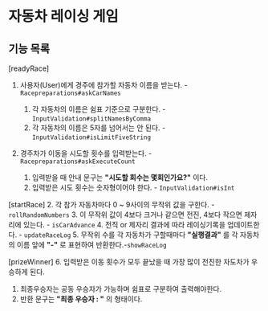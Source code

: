 # 자동차 레이싱 게임
## 기능 목록
[readyRace]
1. 사용자(User)에게 경주에 참가할 자동차 이름을 받는다. - `Racepreparations#askCarNames`
   1. 각 자동차의 이름은 쉼표 기준으로 구분한다.  - `InputValidation#splitNamesByComma`
   2. 각 자동차의 이름은 5자를 넘어서는 안 된다. - `InputValidation#isLimitFiveString`

2. 경주차가 이동을 시도할 횟수를 입력받는다. -`Racepreparations#askExecuteCount`
   1. 입력받을 때 안내 문구는 **"시도할 회수는 몇회인가요?"** 이다.
   2. 입력받은 시도 횟수는 숫자형이어야 한다. - `InputValidation#isInt`

[startRace]
2. 각 참가 자동차마다 0 ~ 9사이의 무작위 값을 구한다. -`rollRandomNumbers`
3. 이 무작위 값이 4보다 크거나 같으면 전진, 4보다 작으면 제자리에 있는다. - `isCarAdvance`
4. 전직 or 제자리 결과에 따라 레이싱기록을 업데이트한다. - `updateRaceLog`
5. 무작위 수를 각 자동차가 구할때마다 **"실행결과"** 를 각 자동차의 이름 앞에 **"-"** 로 표현하여 반환한다.-`showRaceLog`

[prizeWinner]
6. 입력받은 이동 횟수가 모두 끝났을 때 가장 많이 전진한 자도차가 우승하게 된다.
   1. 최종우승자는 공동 우승자가 가능하며 쉼표로 구분하여 출력해야한다.
   2. 반환 문구는 **"최종 우승자 : "** 의 형태이다.


